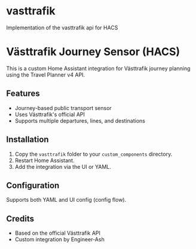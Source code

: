 # vasttrafik
Implementation of the vasttrafik api for HACS

# Västtrafik Journey Sensor (HACS)

This is a custom Home Assistant integration for Västtrafik journey planning using the Travel Planner v4 API.

## Features
- Journey-based public transport sensor
- Uses Västtrafik's official API
- Supports multiple departures, lines, and destinations

## Installation
1. Copy the `vasttrafik` folder to your `custom_components` directory.
2. Restart Home Assistant.
3. Add the integration via the UI or YAML.

## Configuration
Supports both YAML and UI config (config flow).

## Credits
- Based on the official Västtrafik API
- Custom integration by Engineer-Ash
